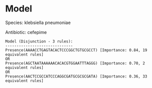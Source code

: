 
# Model

Species: klebsiella pneumoniae

Antibiotic: cefepime

```
Model (Disjunction - 3 rules):
------------------------------
Presence(AAAACCTGAGTACACTCCCGGCTGTGCGCCT) [Importance: 0.84, 19 equivalent rules]
OR
Presence(AGCTAATAAAAAACACACGTGGAATTTAGGG) [Importance: 0.70, 2 equivalent rules]
OR
Presence(AACTCCGCCATCCCAGGCGATGCGCGCGATA) [Importance: 0.36, 33 equivalent rules]

```

